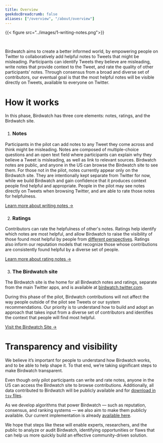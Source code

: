```yaml
---
title: Overview
geekdocBreadcrumb: false
aliases: ["/overview", "/about/overview"]
---
```


{{< figure src="../images/1-writing-notes.png">}}

<br>

Birdwatch aims to create a better informed world, by empowering people on Twitter to collaboratively add helpful notes to Tweets that might be misleading.
Participants can identify Tweets they believe are misleading, write notes that provide context to the Tweet, and rate the quality of other participants’ notes. Through consensus from a broad and diverse set of contributors, our eventual goal is that the most helpful notes will be visible directly on Tweets, available to everyone on Twitter.

# How it works

In this phase, Birdwatch has three core elements: notes, ratings, and the Birdwatch site.

1. ### Notes

Participants in the pilot can add notes to any Tweet they come across and think might be misleading. Notes are composed of multiple-choice questions and an open text field where participants can explain why they believe a Tweet is misleading, as well as link to relevant sources. Birdwatch notes are public, and anyone in the US can browse the Birdwatch site to see them. For those not in the pilot, notes currently appear only on the Birdwatch site. They are intentionally kept separate from Twitter for now, while we build Birdwatch and gain confidence that it produces context people find helpful and appropriate. People in the pilot may see notes directly on Tweets when browsing Twitter, and are able to rate those notes for helpfulness.

[Learn more about writing notes →](../writing-notes/)

2. ### Ratings

Contributors can rate the helpfulness of other's notes. Ratings help identify which notes are most helpful, and allow Birdwatch to raise the visibility of those found most helpful by people from [different perspectives](../diversity-of-perspectives). Ratings also inform our reputation models that recognize those whose contributions are consistently found helpful by a diverse set of people.

[Learn more about rating notes →](../rating-notes/)

3. ### The Birdwatch site

The Birdwatch site is the home for all Birdwatch notes and ratings, separate from the main Twitter apps, and is available at [birdwatch.twitter.com](https://birdwatch.twitter.com).

During this phase of the pilot, Birdwatch contributions will not affect the way people outside of the pilot see Tweets or our system recommendations. Our priority is to understand how to build and adopt an approach that takes input from a diverse set of contributors and identifies the context that people will find most helpful.

[Visit the Birdwatch Site →](https://birdwatch.twitter.com)

# Transparency and visibility

We believe it’s important for people to understand how Birdwatch works, and to be able to help shape it. To that end, we’re taking significant steps to make Birdwatch transparent.

Even though only pilot participants can write and rate notes, anyone in the US can access the Birdwatch site to browse contributions. Additionally, all data contributed to Birdwatch will be publicly available and for [download in `tsv` files](https://twitter.com/i/birdwatch/download-data).

As we develop algorithms that power Birdwatch — such as reputation, consensus, and ranking systems — we also aim to make them publicly available. Our current implementation is already [available here](../note-ranking).

We hope that steps like these will enable experts, researchers, and the public to analyze or audit Birdwatch, identifying opportunities or flaws that can help us more quickly build an effective community-driven solution.
